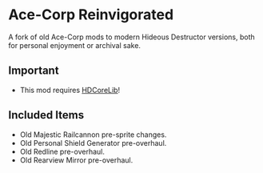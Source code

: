 # Ace-Corp Reinvigorated

A fork of old Ace-Corp mods to modern Hideous Destructor versions, both for personal enjoyment or archival sake.

## Important

- This mod requires [HDCoreLib](https://github.com/HDest-Community/hdest-core-lib)!

## Included Items

- Old Majestic Railcannon pre-sprite changes.
- Old Personal Shield Generator pre-overhaul.
- Old Redline pre-overhaul.
- Old Rearview Mirror pre-overhaul.
